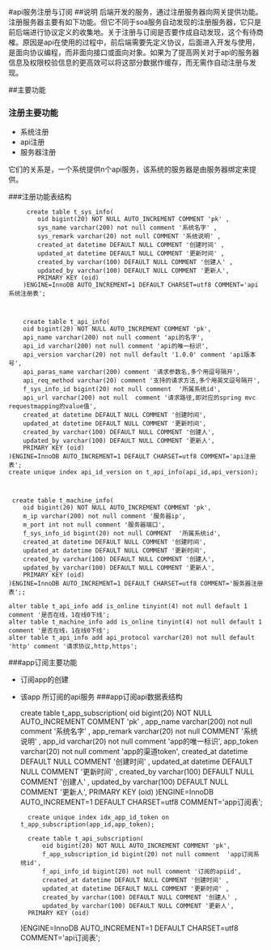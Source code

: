 #api服务注册与订阅
##说明
后端开发的服务，通过注册服务器向网关提供功能。注册服务器主要有如下功能。但它不同于soa服务自动发现的注册服务器，它只是前后端进行协议定义的收集地。关于注册与订阅是否要作成自动发现，这个有待商榷。原因是api在使用的过程中，前后端需要先定义协议，后面进入开发与使用，是面向协议编程，而非面向接口或面向对象。如果为了提高网关对于api的服务器信息及权限校验信息的更高效可以将这部分数据作缓存，而无需作自动注册与发现。

##主要功能
### 注册主要功能

- 系统注册
- api注册
- 服务器注册


它们的关系是，一个系统提供n个api服务，该系统的服务器是由服务器绑定来提供。

###注册功能表结构


         create table t_sys_info(
			oid bigint(20) NOT NULL AUTO_INCREMENT COMMENT 'pk' ,
			sys_name varchar(200) not null comment '系统名字' ,
			sys_remark varchar(20) not null COMMENT '系统说明' ,
			created_at datetime DEFAULT NULL COMMENT '创建时间' ,
	 		updated_at datetime DEFAULT NULL COMMENT '更新时间' ,
	  		created_by varchar(100) DEFAULT NULL COMMENT '创建人' ,
	  		updated_by varchar(100) DEFAULT NULL COMMENT '更新人',
	  		PRIMARY KEY (oid)
		)ENGINE=InnoDB AUTO_INCREMENT=1 DEFAULT CHARSET=utf8 COMMENT='api系统注册表';
		
		
	
		create table t_api_info(
    	oid bigint(20) NOT NULL AUTO_INCREMENT COMMENT 'pk',
		api_name varchar(200) not null comment 'api的名字',
    	api_id varchar(200) not null comment 'api的唯一标识',
		api_version varchar(20) not null default '1.0.0' comment 'api版本号', 
		api_paras_name varchar(200) comment '请求参数名,多个用逗号隔开',
		api_req_method varchar(20) comment '支持的请求方法,多个用英文逗号隔开', 
		f_sys_info_id bigint(20) not null comment  '所属系统id',
		api_url varchar(200) not null  comment '请求路径,即对应的spring mvc requestmapping的value值',
		created_at datetime DEFAULT NULL COMMENT '创建时间',
 		updated_at datetime DEFAULT NULL COMMENT '更新时间',
  		created_by varchar(100) DEFAULT NULL COMMENT '创建人',
  		updated_by varchar(100) DEFAULT NULL COMMENT '更新人',
  		PRIMARY KEY (oid)  	
    )ENGINE=InnoDB AUTO_INCREMENT=1 DEFAULT CHARSET=utf8 COMMENT='api注册表';
	create unique index api_id_version on t_api_info(api_id,api_version);
	
	

	 create table t_machine_info(
    	oid bigint(20) NOT NULL AUTO_INCREMENT COMMENT 'pk',
    	m_ip varchar(200) not null comment '服务器ip',
		m_port int not null comment '服务器端口',  
		f_sys_info_id bigint(20) not null COMMENT  '所属系统id',
		created_at datetime DEFAULT NULL COMMENT '创建时间',
 		updated_at datetime DEFAULT NULL COMMENT '更新时间',
  		created_by varchar(100) DEFAULT NULL COMMENT '创建人',
  		updated_by varchar(100) DEFAULT NULL COMMENT '更新人',
  		PRIMARY KEY (oid)  	
    )ENGINE=InnoDB AUTO_INCREMENT=1 DEFAULT CHARSET=utf8 COMMENT='服务器注册表';;

	alter table t_api_info add is_online tinyint(4) not null default 1 comment '是否在线，1在线0下线';
	alter table t_machine_info add is_online tinyint(4) not null default 1 comment '是否在线，1在线0下线';
	alter table t_api_info add api_protocol varchar(20) not null default 'http' comment '请求协议,http,https';

###app订阅主要功能

- 订阅app的创建
- 该app 所订阅的api服务
###app订阅api数据表结构

    create table t_app_subscription(
			oid bigint(20) NOT NULL AUTO_INCREMENT COMMENT 'pk' ,
			app_name varchar(200) not null comment '系统名字' ,
			app_remark varchar(20) not null COMMENT '系统说明' ,
			app_id  varchar(20) not null comment 'app的唯一标识',
			app_token varchar(20) not null comment 'app的渠道token',
			created_at datetime DEFAULT NULL COMMENT '创建时间' ,
	 		updated_at datetime DEFAULT NULL COMMENT '更新时间' ,
	  		created_by varchar(100) DEFAULT NULL COMMENT '创建人' ,
	  		updated_by varchar(100) DEFAULT NULL COMMENT '更新人',
	  		PRIMARY KEY (oid)
		)ENGINE=InnoDB AUTO_INCREMENT=1 DEFAULT CHARSET=utf8 COMMENT='app订阅表';
	
		create unique index idx_app_id_token on t_app_subscription(app_id,app_token);

		create table t_api_subscription(
			oid bigint(20) NOT NULL AUTO_INCREMENT COMMENT 'pk',
			f_app_subscription_id bigint(20) not null comment  'app订阅系统id',
			f_api_info_id bigint(20) not null comment '订阅的apiid',
			created_at datetime DEFAULT NULL COMMENT '创建时间' ,
	 		updated_at datetime DEFAULT NULL COMMENT '更新时间' ,
	  		created_by varchar(100) DEFAULT NULL COMMENT '创建人' ,
	  		updated_by varchar(100) DEFAULT NULL COMMENT '更新人',
  		PRIMARY KEY (oid)  	
    )ENGINE=InnoDB AUTO_INCREMENT=1 DEFAULT CHARSET=utf8 COMMENT='api订阅表';
